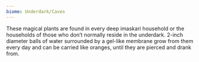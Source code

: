```yaml
---
biome: Underdark/Caves
---
```

These magical plants are found in every deep imaskari household or the households of those who don’t normally reside in the underdark. 2-inch diameter balls of water surrounded by a gel-like membrane grow from them every day and can be carried like oranges, until they are pierced and drank from. 


